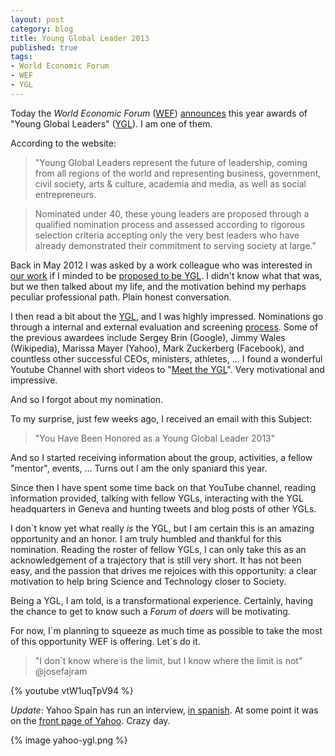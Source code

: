 ```yaml
---
layout: post
category: blog 
title: Young Global Leader 2013
published: true 
tags:
- World Economic Forum
- WEF
- YGL
---
```


Today the *World Economic Forum* ([WEF](http://www.weforum.org/)) [announces](http://www.weforum.org/news/world-economic-forum-announces-young-global-leaders-class-2013) this year awards of  "Young Global
Leaders"
([YGL](http://www.weforum.org/community/forum-young-global-leaders)). 
I am one of them.

According to the website: 

>"Young Global Leaders represent the future of leadership, coming from all
>regions of the world and representing business, government, civil
>society, arts & culture, academia and media, as well as social
>entrepreneurs.

>Nominated under 40, these young leaders are proposed through a qualified
>nomination process and assessed according to rigorous selection criteria
> accepting only the very best leaders who have already demonstrated their
>commitment to serving society at large."


<!--more-->

Back in May 2012 I was asked by a work colleague who was interested in [our
work](http://index.gain.org) if I minded to be [proposed to be YGL](http://nomination.younggloballeaders.org/nominationform.aspx). I didn't know what that was, but we then talked about my life, and the motivation behind my perhaps peculiar professional path. Plain honest conversation.

 I then read a bit about the
[YGL](http://www.weforum.org/comawardeesmunity/forum-young-global-leaders), and I was
highly impressed. Nominations go through a internal and external
evaluation and screening
[process](http://www.weforum.org/content/pages/nominate-young-global-leader). Some of the previous awardees include Sergey Brin (Google), Jimmy
Wales (Wikipedia), Marissa Mayer (Yahoo), Mark Zuckerberg (Facebook), and countless other successful CEOs, ministers, athletes, ... I found a wonderful Youtube Channel with short videos to "[Meet the YGL](https://www.youtube.com/user/yglvoices)". Very motivational and impressive.

And so I forgot about my nomination.

To my surprise, just few weeks ago, I received an email with this Subject:
> "You Have Been Honored as a Young Global Leader 2013"


And so I started receiving information about the group,
activities, a fellow "mentor", events, ... Turns out I am the only spaniard this year.

Since then I have spent some time back on that YouTube channel, reading
information provided, talking with fellow YGLs, interacting with the YGL headquarters in Geneva and hunting tweets and blog posts of other YGLs.

I don´t know yet what really *is* the YGL, but I am certain this is an amazing opportunity
and an honor. I am truly humbled and
thankful for this nomination. Reading the roster of fellow YGLs, I can only take this
as an acknowledgement of a trajectory that is still very short. It has
not been easy, and the passion that drives me rejoices with this
opportunity: a clear motivation to help bring Science
and Technology closer to Society. 

Being a YGL, I am told, is a transformational experience. Certainly, having the
chance to get to know such a *Forum* of *doers* will be motivating.

For now, I´m planning to squeeze as much time as possible to take the
most of this opportunity WEF is offering. Let´s do it.

> "I don´t know where is the limit, but I know where the limit is not"
@josefajram 

{% youtube vtW1uqTpV94  %}


*Update*: Yahoo Spain has run an interview, [in spanish](http://es.noticias.yahoo.com/bruno-sanchez--astrofisico-espa%C3%B1ol-valioso-zuckerberg-federer-chris-martin-152850179.html). At some point it
was on the [front page of
Yahoo](https://twitter.com/brunosan/status/311540366912405504/photo/1). Crazy day.

{% image yahoo-ygl.png %}
